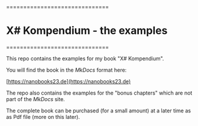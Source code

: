 ==============================
# X# Kompendium - the examples
==============================

This repo contains the examples for my book "X# Kompendium".

You will find the book in the *MkDocs* format here:

[https://nanobooks23.de](https://nanobooks23.de)

The repo also contains the examples for the "bonus chapters" which are not part of the *MkDocs* site.

The complete book can be purchased (for a small amount) at a later time as as Pdf file (more on this later).
